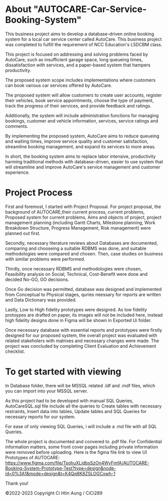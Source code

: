 # About "AUTOCARE-Car-Service-Booking-System"
This business project aims to develop a database-driven online booking system for a local car service center called AutoCare. 
This business project was completed to fulfill the requirement of NCC Education's L5DCBM class.

This project is focused on addressing and solving problems faced by AutoCare, such as insufficient garage space, long queueing times, dissatisfaction with services, and a paper-based system that hampers productivity.

The proposed system scope includes implementations where customers can book various car services offered by AutoCare. 

The proposed system will allow customers to create user accounts, register their vehicles, book service appointments, choose the type of payment, track the progress of their services, and provide feedback and ratings. 

Additionally, the system will include administration functions for managing bookings, customer and vehicle information, services, service ratings and comments.

By implementing the proposed system, AutoCare aims to reduce queueing and waiting times, improve service quality and customer satisfaction, streamline booking management, and expand its services to more areas. 

In short, the booking system aims to replace labor intensive, productivity harming traditional methods with database-driven, easier to use system that will streamline and improve AutoCare's service management and customer experience.

# Project Process
First and foremost, I started with Project Proposal. For project proposal, the background of AUTOCARE,their current process, current problems, Proposed system for current problems, Aims and objects of project, project management planning (including Gantt Charts, Milestone planning, Work Breakdown Structure, Progress Management, Risk management) were planned out first. 

Secondly, necessary literature reviews about Databases are documented, comparing and chooseing a suitable RDBMS was done, and suitable methodologies were compared and chosen. Then, case studies on business with similar problems were performed. 

Thirdly, once necessary RDBMS and methodologies were chosen, Feasibility analysis on Social, Technical, Cost-Benefit were done and decided No-GO, GO decisions. 

Once Go decision was permitted, database was designed and implemented from Conceptual to Physical stages, quries neessary for reports are written and Data Dictionary was provided. 

Lastly, Low to High fidelity prototypes were designed. As low fidelity protoypes are drafted on paper, its images will not be included here, instead high fidelity designs done in Figma will be shown in Exported Ui folder.

Once necessary database with essential reports and prototypes were firstly designed for our proposed system, the overall project was evaluated with related stakeholers with matrixes and necessary changes were made.
The project was concluded by completing Client Evaluation and Achievement checklist.

# To get started with viewing
In Database folder, there will be MSSQL related .ldf and .mdf files, which you can import into your MSSQL server. 

As this project had to be developed with manual SQL Queries, AutoCareSQL.sql file include all the queries to Create tables with necessary restraints, Insert data into tables, Update tables and SQL Queries for necessary reports for our system. 

For ease of only viewing SQL Queries, i will include a .md file with all SQL Queries. 

The whole project is documented and convered to .pdf file. For Confidential information matters, some front cover pages including private information were removed before uploading. 
Here is the figma file link to view UI Prototypes of AUTOCARE: https://www.figma.com/file/TsohuXLidbsSzOn4WyFmfA/AUTOCARE-Booking-System-Prototype-Test?type=design&node-id=0%3A1&mode=design&t=K4Qq8K8ZSLOGCxwh-1

Thank you!


©2022-2023 Copyright Ci Htin Aung / CiCi289
